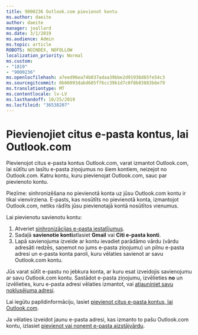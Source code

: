 ```yaml
---
title: 9000236 Outlook.com pievienot kontu
ms.author: daeite
author: daeite
manager: joallard
ms.date: 3/1/2019
ms.audience: Admin
ms.topic: article
ROBOTS: NOINDEX, NOFOLLOW
localization_priority: Normal
ms.custom:
- "1819"
- "9000236"
ms.openlocfilehash: a7eed96ea74b037adaa39bbe2d91936d65fe54c3
ms.sourcegitcommit: 0b06093dabd685f76cc39b1d7c0f8b03883b6e79
ms.translationtype: MT
ms.contentlocale: lv-LV
ms.lasthandoff: 10/25/2019
ms.locfileid: "36538207"
---
```

# <a name="add-your-other-email-accounts-to-outlookcom"></a>Pievienojiet citus e-pasta kontus, lai Outlook.com

Pievienojot citus e-pasta kontus Outlook.com, varat izmantot Outlook.com, lai sūtītu un lasītu e-pasta ziņojumus no šiem kontiem, neizejot no Outlook.com. Katru kontu, kuru pievienojat Outlook.com, sauc par pievienoto kontu.

Piezīme: sinhronizēšana no pievienotā konta uz jūsu Outlook.com kontu ir tikai vienvirziena. E-pasts, kas nosūtīts no pievienotā konta, izmantojot Outlook.com, netiks rādīts jūsu pievienotajā kontā nosūtītos vienumus.

Lai pievienotu savienotu kontu:

1. Atveriet [sinhronizācijas e-pasta iestatījumus](https://go.microsoft.com/fwlink/?linkid=875264).
2. Sadaļā **savienotie konti**atlasiet **Gmail** vai **Citi e-pasta konti**.
3. Lapā savienojuma izveide ar kontu ievadiet parādāmo vārdu (vārdu adresāti redzēs, saņemot no jums e-pasta ziņojumu) un pilnu e-pasta adresi un e-pasta konta paroli, kuru vēlaties savienot ar savu Outlook.com kontu.

Jūs varat sūtīt e-pastu no jebkura konta, ar kuru esat izveidojis savienojumu ar savu Outlook.com kontu. Sastādot e-pasta ziņojumu, izvēlieties **no** un izvēlieties, kuru e-pasta adresi vēlaties izmantot, vai [atjauniniet savu noklusējuma adresi](https://go.microsoft.com/fwlink/?linkid=875264).

Lai iegūtu papildinformāciju, lasiet [pievienot citus e-pasta kontus, lai Outlook.com](https://support.office.com/article/c5224df4-5885-4e79-91ba-523aa743f0ba?wt.mc_id=Office_Outlook_com_Alchemy).

Ja vēlaties izveidot jaunu e-pasta adresi, kas izmanto to pašu Outlook.com kontu, izlasiet [pievienot vai noņemt e-pasta aizstājvārdu](https://support.office.com/article/459b1989-356d-40fa-a689-8f285b13f1f2?wt.mc_id=Office_Outlook_com_Alchemy).